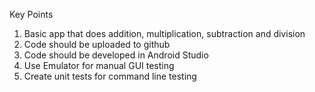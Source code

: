 Key Points                                                                                                                                                                      
                                                                                                                                                                                
1) Basic app that does addition, multiplication, subtraction and division                                                                                                       
2) Code should be uploaded to github                                                                                                                                     
3) Code should be developed in Android Studio                                                                                                                                   
4) Use Emulator for manual GUI testing                                                                                                                                          
5) Create unit tests for command line testing  



